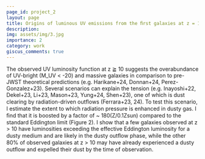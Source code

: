 ```yaml
---
page_id: project_2
layout: page
title: Origins of luminous UV emissions from the ﬁrst galaxies at z = 15 - 10
description: 
img: assets/img/3.jpg
importance: 2
category: work
giscus_comments: true
---
```


The observed UV luminosity function at z ≧ 10 suggests the overabundance of UV-bright (M_UV < -20) and massive galaxies in comparison to pre-JWST theoretical predictions (e.g. Harikane+24, Donnan+24, Perez-Gonzalez+23). Several scenarios can explain the tension (e.g. Inayoshi+22, Dekel+23, Li+23, Mason+23, Yung+24, Shen+23), one of which is dust clearing by radiation-driven outﬂows (Ferrara+23, 24). To test this scenario, I estimate the extent to which radiation pressure is enhanced in dusty gas. I ﬁnd that it is boosted by a factor of ~ 180(Z/0.1Zsun) compared to the standard Eddington limit (Figure 2). I show that a few galaxies observed at z > 10 have luminosities exceeding the effective Eddington luminosity for a dusty medium and are likely in the dusty outﬂow phase, while the other 80% of observed galaxies at z > 10 may have already experienced a dusty outﬂow and expelled their dust by the time of observation.
